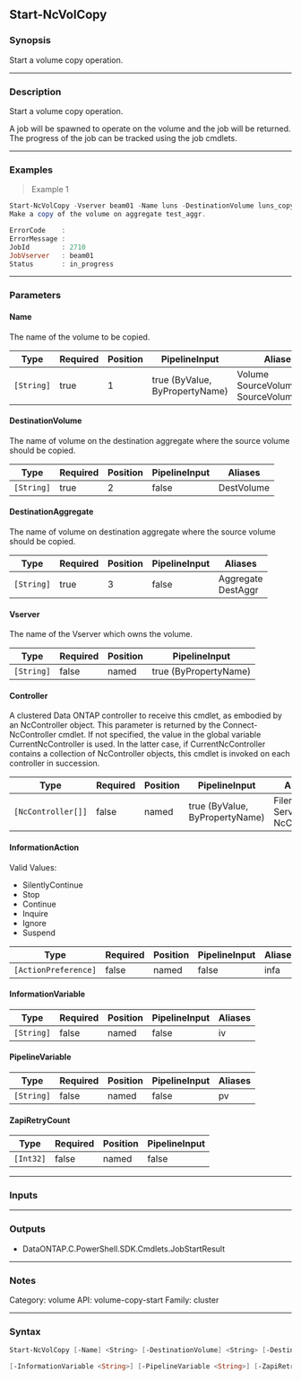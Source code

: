 Start-NcVolCopy
---------------

### Synopsis
Start a volume copy operation.

---

### Description

Start a volume copy operation.

A job will be spawned to operate on the volume and the job will be returned.  The progress of the job can be tracked using the job cmdlets.

---

### Examples
> Example 1

```PowerShell
Start-NcVolCopy -Vserver beam01 -Name luns -DestinationVolume luns_copy -DestinationAggregate test_aggr
Make a copy of the volume on aggregate test_aggr.

ErrorCode    :
ErrorMessage :
JobId        : 2710
JobVserver   : beam01
Status       : in_progress

```

---

### Parameters
#### **Name**
The name of the volume to be copied.

|Type      |Required|Position|PipelineInput                 |Aliases                                     |
|----------|--------|--------|------------------------------|--------------------------------------------|
|`[String]`|true    |1       |true (ByValue, ByPropertyName)|Volume<br/>SourceVolume<br/>SourceVolumeName|

#### **DestinationVolume**
The name of volume on the destination aggregate where the source volume should be copied.

|Type      |Required|Position|PipelineInput|Aliases   |
|----------|--------|--------|-------------|----------|
|`[String]`|true    |2       |false        |DestVolume|

#### **DestinationAggregate**
The name of volume on destination aggregate where the source volume should be copied.

|Type      |Required|Position|PipelineInput|Aliases               |
|----------|--------|--------|-------------|----------------------|
|`[String]`|true    |3       |false        |Aggregate<br/>DestAggr|

#### **Vserver**
The name of the Vserver which owns the volume.

|Type      |Required|Position|PipelineInput        |
|----------|--------|--------|---------------------|
|`[String]`|false   |named   |true (ByPropertyName)|

#### **Controller**
A clustered Data ONTAP controller to receive this cmdlet, as embodied by an NcController object.  This parameter is returned by the Connect-NcController cmdlet.  If not specified, the value in the global variable CurrentNcController is used.  In the latter case, if CurrentNcController contains a collection of NcController objects, this cmdlet is invoked on each controller in succession.

|Type              |Required|Position|PipelineInput                 |Aliases                          |
|------------------|--------|--------|------------------------------|---------------------------------|
|`[NcController[]]`|false   |named   |true (ByValue, ByPropertyName)|Filer<br/>Server<br/>NcController|

#### **InformationAction**

Valid Values:

* SilentlyContinue
* Stop
* Continue
* Inquire
* Ignore
* Suspend

|Type                |Required|Position|PipelineInput|Aliases|
|--------------------|--------|--------|-------------|-------|
|`[ActionPreference]`|false   |named   |false        |infa   |

#### **InformationVariable**

|Type      |Required|Position|PipelineInput|Aliases|
|----------|--------|--------|-------------|-------|
|`[String]`|false   |named   |false        |iv     |

#### **PipelineVariable**

|Type      |Required|Position|PipelineInput|Aliases|
|----------|--------|--------|-------------|-------|
|`[String]`|false   |named   |false        |pv     |

#### **ZapiRetryCount**

|Type     |Required|Position|PipelineInput|
|---------|--------|--------|-------------|
|`[Int32]`|false   |named   |false        |

---

### Inputs

---

### Outputs
* DataONTAP.C.PowerShell.SDK.Cmdlets.JobStartResult

---

### Notes
Category: volume
API: volume-copy-start
Family: cluster

---

### Syntax
```PowerShell
Start-NcVolCopy [-Name] <String> [-DestinationVolume] <String> [-DestinationAggregate] <String> [-Vserver <String>] [-Controller <NcController[]>] [-InformationAction <ActionPreference>] 
```
```PowerShell
[-InformationVariable <String>] [-PipelineVariable <String>] [-ZapiRetryCount <Int32>] [<CommonParameters>]
```
